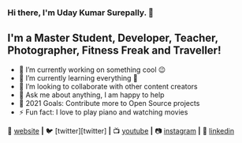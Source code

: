 ### Hi there, I'm Uday Kumar Surepally. 👋


## I'm a Master Student, Developer, Teacher, Photographer, Fitness Freak and Traveller!
- 🔭 I’m currently working on something cool 😉
- 🌱 I’m currently learning everything 🤣
- 👯 I’m looking to collaborate with other content creators
- 💬 Ask me about anything, I am happy to help
- 🥅 2021 Goals: Contribute more to Open Source projects
- ⚡ Fun fact: I love to play piano and watching movies

🏡 [website][website] **|** 
🐦 [twitter][twitter] **|** 
📺 [youtube][youtube] **|** 
📷 [instagram][instagram] **|** 
👔 [linkedin][linkedin]

[website]: https://aiesrobotix.com
[youtube]: https://youtube.com/aiesrobotix.com
[instagram]: https://instagram.com/UdayRockzzz
[linkedin]: https://linkedin.com/in/UDAYKUMARSUREPALLY

